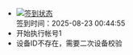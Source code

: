 - [![签到状态](https://github.com/p7wm/Cloud189-Actions/actions/workflows/main.yml/badge.svg?branch=main)](https://github.com/p7wm/Cloud189-Actions/actions/workflows/main.yml) <br> 签到时间：2025-08-23 00:44:55
- 开始执行帐号1
- 设备ID不存在，需要二次设备校验
